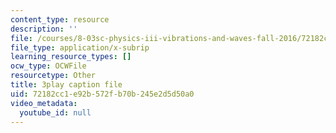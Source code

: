 ```yaml
---
content_type: resource
description: ''
file: /courses/8-03sc-physics-iii-vibrations-and-waves-fall-2016/72182cc1e92b572fb70b245e2d5d50a0_RhIh1zw0-BM.vtt
file_type: application/x-subrip
learning_resource_types: []
ocw_type: OCWFile
resourcetype: Other
title: 3play caption file
uid: 72182cc1-e92b-572f-b70b-245e2d5d50a0
video_metadata:
  youtube_id: null
---
```

